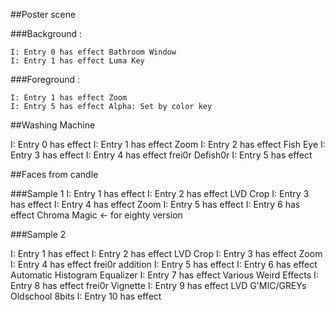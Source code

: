 ##Poster scene

###Background :
```
I: Entry 0 has effect Bathroom Window
I: Entry 1 has effect Luma Key
```

###Foreground :
```
I: Entry 1 has effect Zoom
I: Entry 5 has effect Alpha: Set by color key
```


##Washing Machine

I: Entry 0 has effect <none>
I: Entry 1 has effect Zoom
I: Entry 2 has effect Fish Eye
I: Entry 3 has effect <none>
I: Entry 4 has effect frei0r Defish0r
I: Entry 5 has effect <none>

##Faces from candle

###Sample 1
I: Entry 1 has effect <none>
I: Entry 2 has effect LVD Crop
I: Entry 3 has effect <none>
I: Entry 4 has effect Zoom
I: Entry 5 has effect <none>
I: Entry 6 has effect Chroma Magic  ← for eighty version

###Sample 2

I: Entry 1 has effect <none>
I: Entry 2 has effect LVD Crop
I: Entry 3 has effect Zoom
I: Entry 4 has effect frei0r addition
I: Entry 5 has effect <none>
I: Entry 6 has effect Automatic Histogram Equalizer
I: Entry 7 has effect Various Weird Effects
I: Entry 8 has effect frei0r Vignette
I: Entry 9 has effect LVD G'MIC/GREYs Oldschool 8bits
I: Entry 10 has effect <none>
